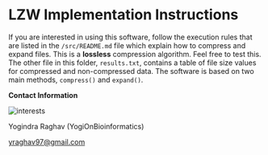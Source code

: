 # LZW Implementation Instructions    

If you are interested in using this software, follow the execution rules that are listed in the `/src/README.md` file which explain how to compress and expand files. This is a **lossless** compression algorithm. Feel free to test this. The other file in this folder, `results.txt`, contains a table of file size values for compressed and non-compressed data. The software is based on two main methods, `compress()` and `expand()`. 

**Contact Information** 

![interests](https://avatars1.githubusercontent.com/u/38919947?s=400&u=49ab1365a14fac78a91e425efd583f7a2bcb3e25&v=4)

Yogindra Raghav (YogiOnBioinformatics) 

yraghav97@gmail.com